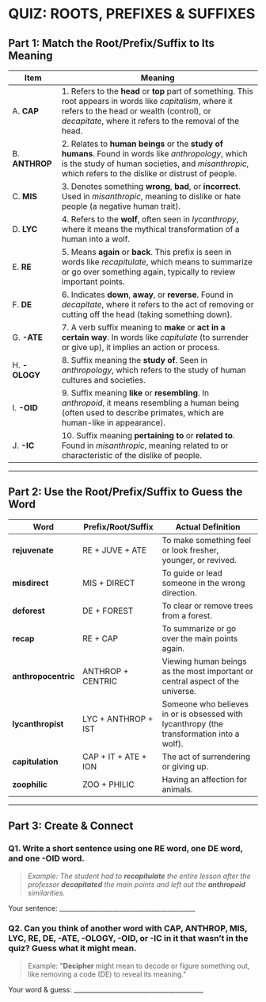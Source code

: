 # **QUIZ: ROOTS, PREFIXES & SUFFIXES**

## **Part 1: Match the Root/Prefix/Suffix to Its Meaning**

| Item           | Meaning                                                                                                                                                                                                             |
| -------------- | ------------------------------------------------------------------------------------------------------------------------------------------------------------------------------------------------------------------- |
| A. **CAP**     | 1. Refers to the **head** or **top** part of something. This root appears in words like *capitalism*, where it refers to the head or wealth (control), or *decapitate*, where it refers to the removal of the head. |
| B. **ANTHROP** | 2. Relates to **human beings** or the **study of humans**. Found in words like *anthropology*, which is the study of human societies, and *misanthropic*, which refers to the dislike or distrust of people.        |
| C. **MIS**     | 3. Denotes something **wrong**, **bad**, or **incorrect**. Used in *misanthropic*, meaning to dislike or hate people (a negative human trait).                                                                      |
| D. **LYC**     | 4. Refers to the **wolf**, often seen in *lycanthropy*, where it means the mythical transformation of a human into a wolf.                                                                                          |
| E. **RE**      | 5. Means **again** or **back**. This prefix is seen in words like *recapitulate*, which means to summarize or go over something again, typically to review important points.                                        |
| F. **DE**      | 6. Indicates **down**, **away**, or **reverse**. Found in *decapitate*, where it refers to the act of removing or cutting off the head (taking something down).                                                     |
| G. **-ATE**    | 7. A verb suffix meaning to **make** or **act in a certain way**. In words like *capitulate* (to surrender or give up), it implies an action or process.                                                            |
| H. **-OLOGY**  | 8. Suffix meaning the **study of**. Seen in *anthropology*, which refers to the study of human cultures and societies.                                                                                              |
| I. **-OID**    | 9. Suffix meaning **like** or **resembling**. In *anthropoid*, it means resembling a human being (often used to describe primates, which are human-like in appearance).                                             |
| J. **-IC**     | 10. Suffix meaning **pertaining to** or **related to**. Found in *misanthropic*, meaning related to or characteristic of the dislike of people.                                                                     |

---

## **Part 2: Use the Root/Prefix/Suffix to Guess the Word**

| Word                | Prefix/Root/Suffix   | Actual Definition                                                                         |
| ------------------- | -------------------- | ----------------------------------------------------------------------------------------- |
| **rejuvenate**      | RE + JUVE + ATE      | To make something feel or look fresher, younger, or revived.                              |
| **misdirect**       | MIS + DIRECT         | To guide or lead someone in the wrong direction.                                          |
| **deforest**        | DE + FOREST          | To clear or remove trees from a forest.                                                   |
| **recap**           | RE + CAP             | To summarize or go over the main points again.                                            |
| **anthropocentric** | ANTHROP + CENTRIC    | Viewing human beings as the most important or central aspect of the universe.             |
| **lycanthropist**   | LYC + ANTHROP + IST  | Someone who believes in or is obsessed with lycanthropy (the transformation into a wolf). |
| **capitulation**    | CAP + IT + ATE + ION | The act of surrendering or giving up.                                                     |
| **zoophilic**       | ZOO + PHILIC         | Having an affection for animals.                                                          |

---

## **Part 3: Create & Connect**

### **Q1.** Write a short sentence using **one RE word**, **one DE word**, and **one -OID word**.

> *Example: The student had to **recapitulate** the entire lesson after the professor **decapitated** the main points and left out the **anthropoid** similarities.*

Your sentence: \_\_\_\_\_\_\_\_\_\_\_\_\_\_\_\_\_\_\_\_\_\_\_\_\_\_\_\_\_\_\_\_\_\_\_\_\_\_\_\_\_\_\_

### **Q2.** Can you think of another word with **CAP**, **ANTHROP**, **MIS**, **LYC**, **RE**, **DE**, **-ATE**, **-OLOGY**, **-OID**, or **-IC** in it that wasn’t in the quiz? Guess what it might mean.

> Example: "**Decipher** might mean to decode or figure something out, like removing a code (DE) to reveal its meaning."

Your word & guess: \_\_\_\_\_\_\_\_\_\_\_\_\_\_\_\_\_\_\_\_\_\_\_\_\_\_\_\_\_\_\_\_\_\_\_\_\_\_\_\_\_
